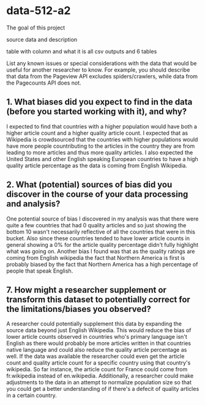 # data-512-a2

The goal of this project


source data and description

table with column and what it is 
all csv outputs and 6 tables

List any known issues or special considerations with the data that would be useful for another researcher to know. For example, you should describe that data from the Pageview API excludes spiders/crawlers, while data from the Pagecounts API does not.

## 1. What biases did you expect to find in the data (before you started working with it), and why?
I expected to find that countries with a higher population would have both a higher article count and a higher quality article count. I expected that as Wikipedia is crowdsourced that the countries with higher populations would have more people countributing to the articles in the country they are from leading to more articles and thus more quality articles. I also expected the United States and other English speaking European countries to have a high quality article percentage as the data is coming from English Wikipedia. 
## 2. What (potential) sources of bias did you discover in the course of your data processing and analysis?
One potential source of bias I discovered in my analysis was that there were quite a few countries that had 0 quality articles and so just showing the bottom 10 wasn't necessarily reflective of all the countries that were in this bucket. Also since these countries tended to have lower article counts in general showing a 0% for the article quality percentage didn't fully highlight what was going on. Another bias I found was that as the quality ratings are coming from English wikipedia the fact that Northern America is first is probably biased by the fact that Northern America has a high percentage of people that speak English. 
## 7. How might a researcher supplement or transform this dataset to potentially correct for the limitations/biases you observed?
A researcher could potentially supplement this data by expanding the source data beyond just English Wikipedia. This would reduce the bias of lower article counts observed in countries who's primary language isn't English as there would probably be more articles written in that countries native language and could also reduce the quality article percentage as well. If the data was available the researcher could even get the article count and quality article count for a specific country using that country's wikipedia. So far instance, the article count for France could come from fr.wikipedia instead of en.wikipedia. Additionally, a researcher could make adjustments to the data in an attempt to normalize population size so that you could get a better understanding of if there's a defecit of quality articles in a certain country.
